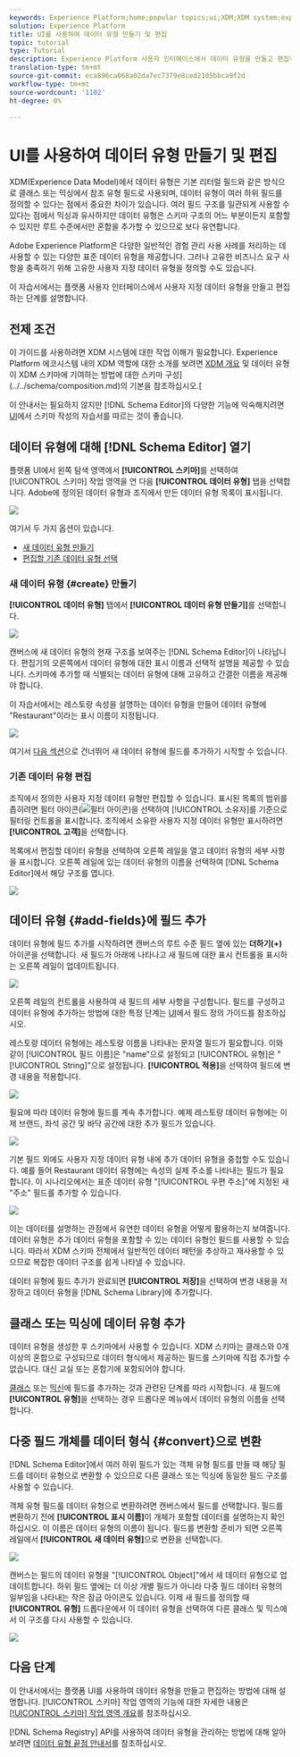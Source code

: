 ```yaml
---
keywords: Experience Platform;home;popular topics;ui;XDM;XDM system;experience data model;Experience data model;Experience Data Model;data model;Data Model;schema registry;Schema Registry;schema;Schema;schemas;Schemas;create;data type;data types;
solution: Experience Platform
title: UI를 사용하여 데이터 유형 만들기 및 편집
topic: tutorial
type: Tutorial
description: Experience Platform 사용자 인터페이스에서 데이터 유형을 만들고 편집하는 방법을 알아봅니다.
translation-type: tm+mt
source-git-commit: eca896ca068a02da7ec7379e8ced2105bbca9f2d
workflow-type: tm+mt
source-wordcount: '1102'
ht-degree: 0%

---
```



# UI를 사용하여 데이터 유형 만들기 및 편집

XDM(Experience Data Model)에서 데이터 유형은 기본 리터럴 필드와 같은 방식으로 클래스 또는 믹싱에서 참조 유형 필드로 사용되며, 데이터 유형이 여러 하위 필드를 정의할 수 있다는 점에서 중요한 차이가 있습니다. 여러 필드 구조를 일관되게 사용할 수 있다는 점에서 믹싱과 유사하지만 데이터 유형은 스키마 구조의 어느 부분이든지 포함할 수 있지만 루트 수준에서만 혼합을 추가할 수 있으므로 보다 유연합니다.

Adobe Experience Platform은 다양한 일반적인 경험 관리 사용 사례를 처리하는 데 사용할 수 있는 다양한 표준 데이터 유형을 제공합니다. 그러나 고유한 비즈니스 요구 사항을 충족하기 위해 고유한 사용자 지정 데이터 유형을 정의할 수도 있습니다.

이 자습서에서는 플랫폼 사용자 인터페이스에서 사용자 지정 데이터 유형을 만들고 편집하는 단계를 설명합니다.

## 전제 조건

이 가이드를 사용하려면 XDM 시스템에 대한 작업 이해가 필요합니다. Experience Platform 에코시스템 내의 XDM 역할에 대한 소개를 보려면 [XDM 개요](../../home.md) 및 데이터 유형이 XDM 스키마에 기여하는 방법에 대한 스키마 구성](../../schema/composition.md)의 기본을 참조하십시오.[

이 안내서는 필요하지 않지만 [!DNL Schema Editor]의 다양한 기능에 익숙해지려면 [UI](../../tutorials/create-schema-ui.md)에서 스키마 작성의 자습서를 따르는 것이 좋습니다.

## 데이터 유형에 대해 [!DNL Schema Editor] 열기

플랫폼 UI에서 왼쪽 탐색 영역에서 **[!UICONTROL 스키마]**&#x200B;를 선택하여 [!UICONTROL 스키마] 작업 영역을 연 다음 **[!UICONTROL 데이터 유형]** 탭을 선택합니다. Adobe에 정의된 데이터 유형과 조직에서 만든 데이터 유형 목록이 표시됩니다.

![](../../images/ui/resources/data-types/data-types-tab.png)

여기서 두 가지 옵션이 있습니다.

- [새 데이터 유형 만들기](#create)
- [편집할 기존 데이터 유형 선택](#edit)

### 새 데이터 유형 {#create} 만들기

**[!UICONTROL 데이터 유형]** 탭에서 **[!UICONTROL 데이터 유형 만들기]**&#x200B;를 선택합니다.

![](../../images/ui/resources/data-types/create.png)

캔버스에 새 데이터 유형의 현재 구조를 보여주는 [!DNL Schema Editor]이 나타납니다. 편집기의 오른쪽에서 데이터 유형에 대한 표시 이름과 선택적 설명을 제공할 수 있습니다. 스키마에 추가할 때 식별되는 데이터 유형에 대해 고유하고 간결한 이름을 제공해야 합니다.

이 자습서에서는 레스토랑 속성을 설명하는 데이터 유형을 만들어 데이터 유형에 &quot;Restaurant&quot;이라는 표시 이름이 지정됩니다.

![](../../images/ui/resources/data-types/data-type-properties.png)

여기서 [다음 섹션](#add-fields)으로 건너뛰어 새 데이터 유형에 필드를 추가하기 시작할 수 있습니다.

### 기존 데이터 유형 편집

조직에서 정의한 사용자 지정 데이터 유형만 편집할 수 있습니다. 표시된 목록의 범위를 좁히려면 필터 아이콘(![필터 아이콘](../../images/ui/resources/data-types/filter.png))을 선택하여 [!UICONTROL 소유자]를 기준으로 필터링 컨트롤을 표시합니다. 조직에서 소유한 사용자 지정 데이터 유형만 표시하려면 **[!UICONTROL 고객]**&#x200B;을 선택합니다.

목록에서 편집할 데이터 유형을 선택하여 오른쪽 레일을 열고 데이터 유형의 세부 사항을 표시합니다. 오른쪽 레일에 있는 데이터 유형의 이름을 선택하여 [!DNL Schema Editor]에서 해당 구조를 엽니다.

![](../../images/ui/resources/data-types/edit.png)

## 데이터 유형 {#add-fields}에 필드 추가

데이터 유형에 필드 추가를 시작하려면 캔버스의 루트 수준 필드 옆에 있는 **더하기(+)** 아이콘을 선택합니다. 새 필드가 아래에 나타나고 새 필드에 대한 표시 컨트롤을 표시하는 오른쪽 레일이 업데이트됩니다.

![](../../images/ui/resources/data-types/new-field.png)

오른쪽 레일의 컨트롤을 사용하여 새 필드의 세부 사항을 구성합니다. 필드를 구성하고 데이터 유형에 추가하는 방법에 대한 특정 단계는 [UI](../fields/overview.md#define)에서 필드 정의 가이드를 참조하십시오.

레스토랑 데이터 유형에는 레스토랑 이름을 나타내는 문자열 필드가 필요합니다. 이와 같이 [!UICONTROL 필드 이름]은 &quot;name&quot;으로 설정되고 [!UICONTROL 유형]은 &quot;[!UICONTROL String]&quot;으로 설정됩니다. **[!UICONTROL 적용]**&#x200B;을 선택하여 필드에 변경 내용을 적용합니다.

![](../../images/ui/resources/data-types/name-field.png)

필요에 따라 데이터 유형에 필드를 계속 추가합니다. 예제 레스토랑 데이터 유형에는 이제 브랜드, 좌석 공간 및 바닥 공간에 대한 추가 필드가 있습니다.

![](../../images/ui/resources/data-types/more-fields.png)

기본 필드 외에도 사용자 지정 데이터 유형 내에 추가 데이터 유형을 중첩할 수도 있습니다. 예를 들어 Restaurant 데이터 유형에는 속성의 실제 주소를 나타내는 필드가 필요합니다. 이 시나리오에서는 표준 데이터 유형 &quot;[!UICONTROL 우편 주소]&quot;에 지정된 새 &quot;주소&quot; 필드를 추가할 수 있습니다.

![](../../images/ui/resources/data-types/address-field.png)

이는 데이터를 설명하는 관점에서 유연한 데이터 유형을 어떻게 활용하는지 보여줍니다.데이터 유형은 추가 데이터 유형을 포함할 수 있는 데이터 유형인 필드를 사용할 수 있습니다. 따라서 XDM 스키마 전체에서 일반적인 데이터 패턴을 추상하고 재사용할 수 있으므로 복잡한 데이터 구조를 쉽게 나타낼 수 있습니다.

데이터 유형에 필드 추가가 완료되면 **[!UICONTROL 저장]**&#x200B;을 선택하여 변경 내용을 저장하고 데이터 유형을 [!DNL Schema Library]에 추가합니다.

## 클래스 또는 믹싱에 데이터 유형 추가

데이터 유형을 생성한 후 스키마에서 사용할 수 있습니다. XDM 스키마는 클래스와 0개 이상의 혼합으로 구성되므로 데이터 형식에서 제공하는 필드를 스키마에 직접 추가할 수 없습니다. 대신 교실 또는 혼합기에 포함되어야 합니다.

[클래스](./classes.md#add-fields) 또는 [믹신](./mixins.md#add-fields)에 필드를 추가하는 것과 관련된 단계를 따라 시작합니다. 새 필드에 **[!UICONTROL 유형]**&#x200B;을 선택하는 경우 드롭다운 메뉴에서 데이터 유형의 이름을 선택합니다.

## 다중 필드 개체를 데이터 형식 {#convert}으로 변환

[!DNL Schema Editor]에서 여러 하위 필드가 있는 객체 유형 필드를 만들 때 해당 필드를 데이터 유형으로 변환할 수 있으므로 다른 클래스 또는 믹싱에 동일한 필드 구조를 사용할 수 있습니다.

객체 유형 필드를 데이터 유형으로 변환하려면 캔버스에서 필드를 선택합니다. 필드를 변환하기 전에 **[!UICONTROL 표시 이름]**&#x200B;이 개체가 포함할 데이터를 설명하는지 확인하십시오. 이 이름은 데이터 유형의 이름이 됩니다. 필드를 변환할 준비가 되면 오른쪽 레일에서 **[!UICONTROL 새 데이터 유형]**&#x200B;으로 변환을 선택합니다.

![](../../images/ui/resources/data-types/convert-object.png)

캔버스는 필드의 데이터 유형을 &quot;[!UICONTROL Object]&quot;에서 새 데이터 유형으로 업데이트합니다. 하위 필드 옆에는 더 이상 개별 필드가 아니라 다중 필드 데이터 유형의 일부임을 나타내는 작은 잠금 아이콘도 있습니다. 이제 새 필드를 정의할 때 **[!UICONTROL 유형]** 드롭다운에서 이 데이터 유형을 선택하여 다른 클래스 및 믹스에서 이 구조를 다시 사용할 수 있습니다.

![](../../images/ui/resources/data-types/converted.png)

## 다음 단계

이 안내서에서는 플랫폼 UI를 사용하여 데이터 유형을 만들고 편집하는 방법에 대해 설명합니다. [!UICONTROL 스키마] 작업 영역의 기능에 대한 자세한 내용은 [[!UICONTROL 스키마] 작업 영역 개요](../overview.md)를 참조하십시오.

[!DNL Schema Registry] API를 사용하여 데이터 유형을 관리하는 방법에 대해 알아보려면 [데이터 유형 끝점 안내서](../../api/data-types.md)를 참조하십시오.
